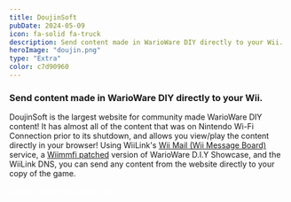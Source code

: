 ```yaml
---
title: DoujinSoft
pubDate: 2024-05-09
icon: fa-solid fa-truck
description: Send content made in WarioWare DIY directly to your Wii.
heroImage: "doujin.png"
type: "Extra"
color: c7d90960
---
```


### Send content made in WarioWare DIY directly to your Wii.

DoujinSoft is the largest website for community made WarioWare DIY content! It has almost all of the content that was on Nintendo Wi-Fi Connection prior to its shutdown, and allows you view/play the content directly in your browser! Using WiiLink's <a href="https://www.wiilink24.com/guide/board/">Wii Mail (Wii Message Board)</a> service, a <a href="https://wiimmfi.de/patcher/wiiware">Wiimmfi patched</a> version of WarioWare D.I.Y Showcase, and the WiiLink DNS, you can send any content from the website directly to your copy of the game.

<a href="https://diy.tvc-16.science/" class="btn btn-danger" style="color:white !important; margin-top:5px; width:100%;"><i class="fa fa-truck"></i> Check out the DoujinSoft site!</a>